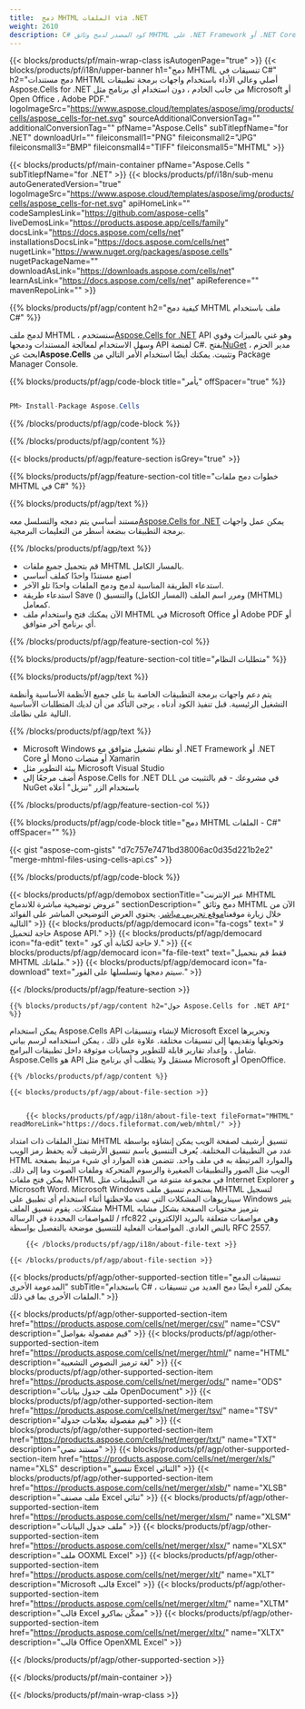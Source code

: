 ```yaml
---
title:  دمج MHTML الملفات via .NET
weight: 2610
description: C# كود المصدر لدمج وثائق MHTML على .NET Framework أو .NET Core أو Mono أو منصات Xamarin.
---
```

{{< blocks/products/pf/main-wrap-class isAutogenPage="true" >}}
{{< blocks/products/pf/i18n/upper-banner h1="دمج MHTML تنسيقات في C#" h2="دمج مستندات MHTML أصلي وعالي الأداء باستخدام واجهات برمجة تطبيقات Aspose.Cells for .NET من جانب الخادم ، دون استخدام أي برنامج مثل Microsoft أو Open Office ، Adobe PDF." logoImageSrc="https://www.aspose.cloud/templates/aspose/img/products/cells/aspose_cells-for-net.svg" sourceAdditionalConversionTag="" additionalConversionTag="" pfName="Aspose.Cells" subTitlepfName="for .NET" downloadUrl="" fileiconsmall1="PNG" fileiconsmall2="JPG" fileiconsmall3="BMP" fileiconsmall4="TIFF" fileiconsmall5="MHTML" >}}

{{< blocks/products/pf/main-container pfName="Aspose.Cells " subTitlepfName="for .NET" >}}
{{< blocks/products/pf/i18n/sub-menu autoGeneratedVersion="true" logoImageSrc="https://www.aspose.cloud/templates/aspose/img/products/cells/aspose_cells-for-net.svg" apiHomeLink="" codeSamplesLink="https://github.com/aspose-cells" liveDemosLink="https://products.aspose.app/cells/family" docsLink="https://docs.aspose.com/cells/net" installationsDocsLink="https://docs.aspose.com/cells/net" nugetLink="https://www.nuget.org/packages/aspose.cells" nugetPackageName="" downloadAsLink="https://downloads.aspose.com/cells/net" learnAsLink="https://docs.aspose.com/cells/net" apiReference="" mavenRepoLink="" >}}

{{% blocks/products/pf/agp/content h2="كيفية دمج MHTML ملف باستخدام C#" %}}

 لدمج ملف MHTML ، سنستخدم[Aspose.Cells for .NET](https://products.aspose.com/cells/net) API وهو غني بالميزات وقوي وسهل الاستخدام لمعالجة المستندات ودمجها API لمنصة C#. يفتح[NuGet](https://www.nuget.org/packages/aspose.cells) مدير الحزم ، ابحث عن**Aspose.Cells** وتثبيت. يمكنك أيضًا استخدام الأمر التالي من Package Manager Console.

{{% blocks/products/pf/agp/code-block title="يأمر" offSpacer="true" %}}

```cs

PM> Install-Package Aspose.Cells

```

{{% /blocks/products/pf/agp/code-block %}}

{{% /blocks/products/pf/agp/content %}}

{{< blocks/products/pf/agp/feature-section isGrey="true" >}}

{{% blocks/products/pf/agp/feature-section-col title="خطوات دمج ملفات MHTML في C#" %}}

{{% blocks/products/pf/agp/text %}}

مستند أساسي يتم دمجه والتسلسل معه[Aspose.Cells for .NET](https://products.aspose.com/cells/net) يمكن عمل واجهات برمجة التطبيقات ببضعة أسطر من التعليمات البرمجية.

{{% /blocks/products/pf/agp/text %}}

+ قم بتحميل جميع ملفات MHTML بالمسار الكامل.
+ اصنع مستندًا واحدًا كملف أساسي
+ استدعاء الطريقة المناسبة لدمج ودمج الملفات واحدًا تلو الآخر.
+ استدعاء طريقة Save () ومرر اسم الملف (المسار الكامل) والتنسيق (MHTML) كمعامل.
+ الآن يمكنك فتح واستخدام ملف MHTML في Microsoft Office أو Adobe PDF أو أي برنامج آخر متوافق.

{{% /blocks/products/pf/agp/feature-section-col %}}

{{% blocks/products/pf/agp/feature-section-col title="متطلبات النظام" %}}

{{% blocks/products/pf/agp/text %}}

 يتم دعم واجهات برمجة التطبيقات الخاصة بنا على جميع الأنظمة الأساسية وأنظمة التشغيل الرئيسية. قبل تنفيذ الكود أدناه ، يرجى التأكد من أن لديك المتطلبات الأساسية التالية على نظامك.

{{% /blocks/products/pf/agp/text %}}

-  Microsoft Windows أو نظام تشغيل متوافق مع .NET Framework أو .NET Core أو Mono أو منصات Xamarin
-  بيئة التطوير مثل Microsoft Visual Studio
-  أضف مرجعًا إلى Aspose.Cells for .NET DLL في مشروعك - قم بالتثبيت من NuGet باستخدام الزر "تنزيل" أعلاه

{{% /blocks/products/pf/agp/feature-section-col %}}

{{% blocks/products/pf/agp/code-block title="دمج MHTML الملفات - C#" offSpacer="" %}}

{{< gist "aspose-com-gists" "d7c757e7471bd38006ac0d35d221b2e2" "merge-mhtml-files-using-cells-api.cs" >}}

{{% /blocks/products/pf/agp/code-block %}}

{{< blocks/products/pf/agp/demobox sectionTitle="عبر الإنترنت MHTML عروض توضيحية مباشرة للاندماج" sectionDescription=" دمج وثائق MHTML الآن من خلال زيارة موقعنا[موقع تجريبي مباشر](https://products.aspose.app/cells/merger). يحتوي العرض التوضيحي المباشر على الفوائد التالية" >}}
            {{< blocks/products/pf/agp/democard icon="fa-cogs" text=" لا حاجة لتحميل Aspose API." >}}
            {{< blocks/products/pf/agp/democard icon="fa-edit" text=" لا حاجة لكتابة أي كود." >}}
            {{< blocks/products/pf/agp/democard icon="fa-file-text" text="فقط قم بتحميل MHTML ملفاتك." >}}
            {{< blocks/products/pf/agp/democard icon="fa-download" text="سيتم دمجها وتسلسلها على الفور." >}}

{{< /blocks/products/pf/agp/feature-section >}}

<!-- aboutfile Starts -->

    {{% blocks/products/pf/agp/content h2="حول Aspose.Cells for .NET API" %}}

 يمكن استخدام Aspose.Cells API لإنشاء وتنسيقات Microsoft Excel وتحريرها وتحويلها وتقديمها إلى تنسيقات مختلفة. علاوة على ذلك ، يمكن استخدامه لرسم بياني شامل ، وإعداد تقارير قابلة للتطوير وحسابات موثوقة داخل تطبيقات البرامج. Aspose.Cells هو API مستقل ولا يتطلب أي برنامج مثل Microsoft أو OpenOffice.



    {{% /blocks/products/pf/agp/content %}}

    {{< blocks/products/pf/agp/about-file-section >}}


        {{< blocks/products/pf/agp/i18n/about-file-text fileFormat="MHTML" readMoreLink="https://docs.fileformat.com/web/mhtml/" >}}
تمثل الملفات ذات امتداد MHTML تنسيق أرشيف لصفحة الويب يمكن إنشاؤه بواسطة عدد من التطبيقات المختلفة. يُعرف التنسيق باسم تنسيق الأرشيف لأنه يحفظ رمز الويب HTML والموارد المرتبطة به في ملف واحد. تتضمن هذه الموارد أي شيء مرتبط بصفحة الويب مثل الصور والتطبيقات الصغيرة والرسوم المتحركة وملفات الصوت وما إلى ذلك. يمكن فتح ملفات MHTML في مجموعة متنوعة من التطبيقات مثل Internet Explorer و Microsoft Word. Microsoft Windows يستخدم تنسيق ملف MHTML لتسجيل سيناريوهات المشكلات التي تمت ملاحظتها أثناء استخدام أي تطبيق على Windows يثير مشكلات. يقوم تنسيق الملف MHTML بترميز محتويات الصفحة بشكل مشابه للمواصفات المحددة في الرسالة / rfc822 وهي مواصفات متعلقة بالبريد الإلكتروني بالنص العادي. المواصفات الفعلية للتنسيق موضحة بالتفصيل بواسطة RFC 2557.

        {{< /blocks/products/pf/agp/i18n/about-file-text >}}

    {{< /blocks/products/pf/agp/about-file-section >}}

<!-- aboutfile Ends -->

{{< blocks/products/pf/agp/other-supported-section title="تنسيقات الدمج المدعومة الأخرى" subTitle="باستخدام C# ، يمكن للمرء أيضًا دمج العديد من تنسيقات الملفات الأخرى بما في ذلك." >}}

{{< blocks/products/pf/agp/other-supported-section-item href="https://products.aspose.com/cells/net/merger/csv/" name="CSV" description="قيم مفصولة بفواصل" >}}
{{< blocks/products/pf/agp/other-supported-section-item href="https://products.aspose.com/cells/net/merger/html/" name="HTML" description="لغة ترميز النصوص التشعبية" >}}
{{< blocks/products/pf/agp/other-supported-section-item href="https://products.aspose.com/cells/net/merger/ods/" name="ODS" description="ملف جدول بيانات OpenDocument" >}}
{{< blocks/products/pf/agp/other-supported-section-item href="https://products.aspose.com/cells/net/merger/tsv/" name="TSV" description="قيم مفصولة بعلامات جدولة" >}}
{{< blocks/products/pf/agp/other-supported-section-item href="https://products.aspose.com/cells/net/merger/txt/" name="TXT" description="مستند نصي" >}}
{{< blocks/products/pf/agp/other-supported-section-item href="https://products.aspose.com/cells/net/merger/xls/" name="XLS" description="تنسيق Excel الثنائي" >}}
{{< blocks/products/pf/agp/other-supported-section-item href="https://products.aspose.com/cells/net/merger/xlsb/" name="XLSB" description="ملف مصنف Excel ثنائي" >}}
{{< blocks/products/pf/agp/other-supported-section-item href="https://products.aspose.com/cells/net/merger/xlsm/" name="XLSM" description="ملف جدول البيانات" >}}
{{< blocks/products/pf/agp/other-supported-section-item href="https://products.aspose.com/cells/net/merger/xlsx/" name="XLSX" description="ملف OOXML Excel" >}}
{{< blocks/products/pf/agp/other-supported-section-item href="https://products.aspose.com/cells/net/merger/xlt/" name="XLT" description="Microsoft قالب Excel" >}}
{{< blocks/products/pf/agp/other-supported-section-item href="https://products.aspose.com/cells/net/merger/xltm/" name="XLTM" description="قالب Excel ممكّن بماكرو" >}}
{{< blocks/products/pf/agp/other-supported-section-item href="https://products.aspose.com/cells/net/merger/xltx/" name="XLTX" description="قالب Office OpenXML Excel" >}}

{{< /blocks/products/pf/agp/other-supported-section >}}

{{< /blocks/products/pf/main-container >}}
    
{{< /blocks/products/pf/main-wrap-class >}}
